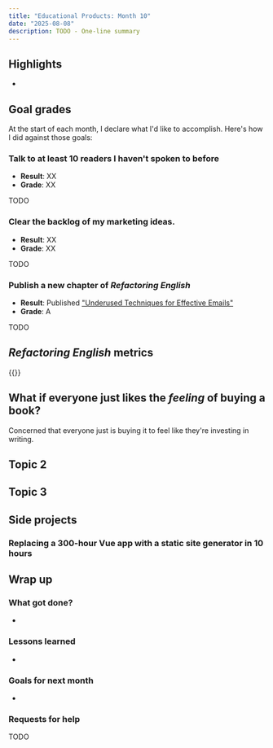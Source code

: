 ```yaml
---
title: "Educational Products: Month 10"
date: "2025-08-08"
description: TODO - One-line summary
---
```


## Highlights

-

## Goal grades

At the start of each month, I declare what I'd like to accomplish. Here's how I did against those goals:

### Talk to at least 10 readers I haven't spoken to before

- **Result**: XX
- **Grade**: XX

TODO

### Clear the backlog of my marketing ideas.

- **Result**: XX
- **Grade**: XX

TODO

### Publish a new chapter of _Refactoring English_

- **Result**: Published ["Underused Techniques for Effective Emails"](https://refactoringenglish.com/chapters/techniques-for-writing-emails/)
- **Grade**: A

TODO

## _Refactoring English_ metrics

{{<project-metrics project="refactoring_english">}}

## What if everyone just likes the _feeling_ of buying a book?

Concerned that everyone just is buying it to feel like they're investing in writing.

## Topic 2

## Topic 3

## Side projects

### Replacing a 300-hour Vue app with a static site generator in 10 hours

## Wrap up

### What got done?

-

### Lessons learned

-

### Goals for next month

-

### Requests for help

TODO
